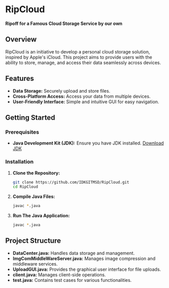 # RipCloud

**Ripoff for a Famous Cloud Storage Service by our own**

## Overview

RipCloud is an initiative to develop a personal cloud storage solution, inspired by Apple's iCloud. This project aims to provide users with the ability to store, manage, and access their data seamlessly across devices.

## Features

- **Data Storage:** Securely upload and store files.
- **Cross-Platform Access:** Access your data from multiple devices.
- **User-Friendly Interface:** Simple and intuitive GUI for easy navigation.

## Getting Started

### Prerequisites

- **Java Development Kit (JDK):** Ensure you have JDK installed. [Download JDK](https://www.oracle.com/java/technologies/javase-jdk11-downloads.html)

### Installation

1. **Clone the Repository:**

   ```bash
   git clone https://github.com/IDKGITMSD/RipCloud.git
   cd RipCloud

2. **Compile Java Files:**
   ```bash
   javac *.java

3. **Run The Java Application:**
   ```bash
   javac *.java

## Project Structure
- **DataCenter.java:** Handles data storage and management.
- **ImgComMiddleWareServer.java:** Manages image compression and middleware services.
- **UploadGUI.java:** Provides the graphical user interface for file uploads.
- **client.java:** Manages client-side operations.
- **test.java:** Contains test cases for various functionalities.
